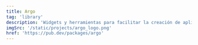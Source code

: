 ```yaml
---
title: Argo
tag: 'library'
description: 'Widgets y herramientas para facilitar la creación de aplicaciones responsive para dispositivos móviles, tabletas y web.'
imgSrc: '/static/projects/argo_logo.png'
href: 'https://pub.dev/packages/argo'
---
```

